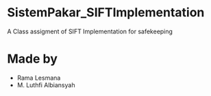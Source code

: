 # SistemPakar_SIFTImplementation
A Class assigment of SIFT Implementation for safekeeping

# Made by
- Rama Lesmana
- M. Luthfi Albiansyah
